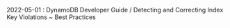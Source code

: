 
2022-05-01 : DynamoDB Developer Guide / Detecting and Correcting Index Key Violations ~ Best Practices
